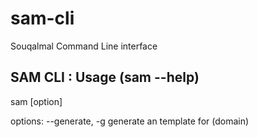 # sam-cli
Souqalmal Command Line interface

## SAM CLI : Usage (sam --help)
  sam [option] <args>

  options:
      --generate, -g    generate an template for (domain)
